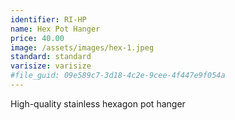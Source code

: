 ```yaml
---
identifier: RI-HP
name: Hex Pot Hanger
price: 40.00
image: /assets/images/hex-1.jpeg
standard: standard
varisize: varisize
#file_guid: 09e589c7-3d18-4c2e-9cee-4f447e9f054a
---
```

High-quality stainless hexagon pot hanger
